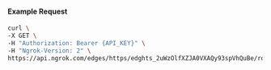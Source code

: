 <!-- Code generated for API Clients. DO NOT EDIT. -->

#### Example Request

```bash
curl \
-X GET \
-H "Authorization: Bearer {API_KEY}" \
-H "Ngrok-Version: 2" \
https://api.ngrok.com/edges/https/edghts_2uWzOlfXZJA0VXAQy93spVhQuBe/routes/edghtsrt_2uWzOn2uyjgXFBLIlJZQ5v7Bb2Q/oidc
```
